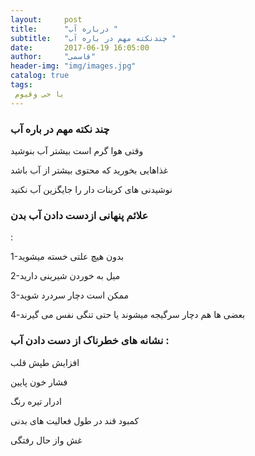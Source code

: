 ```yaml
---
layout:     post
title:      "درباره آب "
subtitle:   "چندنکته مهم در باره آب "
date:       2017-06-19 16:05:00
author:     "قاسمی"
header-img: "img/images.jpg"
catalog: true
tags:
 یا حی وقیوم  
---
```


<h3>چند نکته مهم در باره آب </h3>

وقتی هوا گرم است بیشتر آب بنوشید

غذاهایی بخورید که محتوی بیشتر از آب باشد

نوشیدنی های کربنات دار  را جایگزین آب نکنید 

<h3>علائم پنهانی ازدست دادن آب بدن</h3> :        

   1-بدون هیچ علتی خسته میشوید
   
   2-میل به خوردن شیرینی دارید
   
   3-ممکن است دچار سردرد شوید  
   
   بعضی ها هم دچار سرگیجه میشوند یا حتی تنگی نفس می گیرند-4
   
 <h3> نشانه های خطرناک از دست  دادن آب :</h3>

افزایش طپش قلب 

فشار خون پایین 

ادرار تیره رنگ 

کمبود قند در طول فعالیت های بدنی 

غش واز حال رفتگی  
